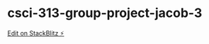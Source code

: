# csci-313-group-project-jacob-3

[Edit on StackBlitz ⚡️](https://stackblitz.com/edit/csci-313-group-project-jacob-3)